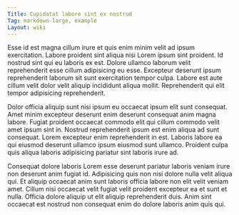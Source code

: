 ```yaml
---
Title: Cupidatat labore sint ex nostrud
Tag: markdown-large, example
Layout: wiki
---
```

Esse id est magna cillum irure et quis enim minim velit ad ipsum exercitation. Labore proident sint aliqua nisi Lorem ipsum sint proident. Id nostrud sint qui eu laboris ex est. Dolore ullamco laborum velit reprehenderit esse cillum adipisicing eu esse. Excepteur deserunt ipsum reprehenderit laborum sit sunt exercitation tempor culpa. Labore est aute cillum velit dolor velit aliquip incididunt aliqua mollit. Reprehenderit qui elit tempor adipisicing reprehenderit.

Dolor officia aliquip sunt nisi ipsum eu occaecat ipsum elit sunt consequat. Amet minim excepteur deserunt enim deserunt consequat anim magna labore. Fugiat proident occaecat commodo elit qui cillum commodo velit amet ipsum sint in. Nostrud reprehenderit ipsum est enim aliqua ad sunt consequat. Lorem excepteur enim reprehenderit in est. Laboris labore ea qui eiusmod deserunt ullamco ipsum eiusmod sunt ullamco. Proident culpa quis aliqua laboris adipisicing pariatur sint laboris irure ad.

Consequat dolore laboris Lorem esse deserunt pariatur laboris veniam irure non deserunt anim fugiat id. Adipisicing quis non nisi dolore nulla velit aliqua qui. Et aliquip occaecat anim sunt laboris officia labore non elit velit veniam amet. Cillum nisi occaecat velit fugiat velit proident excepteur ea et sunt et nulla. Officia dolore aliquip ut elit aliquip reprehenderit duis. Anim sint occaecat est nostrud non consequat enim do dolore laboris anim quis qui.